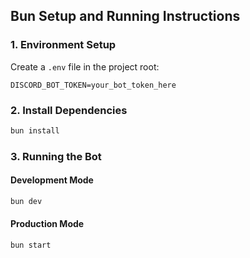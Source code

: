 ## Bun Setup and Running Instructions

### 1. Environment Setup
Create a `.env` file in the project root:

```env
DISCORD_BOT_TOKEN=your_bot_token_here
```

### 2. Install Dependencies
```bash
bun install
```

### 3. Running the Bot

#### Development Mode
```bash
bun dev
```

#### Production Mode
```bash
bun start
```
